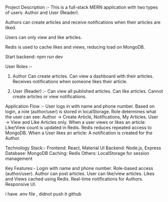  Project Description  :-
This is a full-stack MERN application with two types of users: Author and User (Reader).

Authors can create articles and receive notifications when their articles are liked.

Users can only view and like articles.

Redis is used to cache likes and views, reducing load on MongoDB.




Start backend:
npm run dev




User Roles :-
1. Author
Can create articles.
Can view a dashboard with their articles.
Receives notifications when someone likes their article.


2. User (Reader) :-
Can view all published articles.
Can like articles.
Cannot create articles or view notifications.


 Application Flow :-
User logs in with name and phone number.
Based on login, a role (author/user) is stored in localStorage.
Role determines what the user can see:
Author → Create Article, Notifications, My Articles.
User → View and Like Articles only.
When a user views or likes an article:
Like/View count is updated in Redis.
Redis reduces repeated access to MongoDB.
When a User likes an article:
A notification is created for the Author.


 Technology Stack:-
Frontend: React, Material UI
Backend: Node.js, Express
Database: MongoDB
Caching: Redis
Others: LocalStorage for session management


Key Features:-
Login with name and phone number.
Role-based access (author/user).
Author can post articles.
User can like/view articles.
Likes and Views cached using Redis.
Real-time notifications for Authors.
Responsive UI.


i have .env file , didnot push it github
